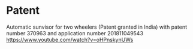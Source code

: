 # Patent
Automatic sunvisor for two wheelers (Patent granted in India) with patent number 370963 and application number 201811049543
https://www.youtube.com/watch?v=oHPnskynUWs
